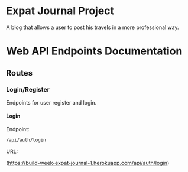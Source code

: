 # Expat Journal Project

A blog that allows a user to post his travels in a more professional way.

# Web API Endpoints Documentation

## Routes

### Login/Register

Endpoints for user register and login.

#### Login

Endpoint:

```sh
/api/auth/login
```

URL:

(https://build-week-expat-journal-1.herokuapp.com/api/auth/login)



